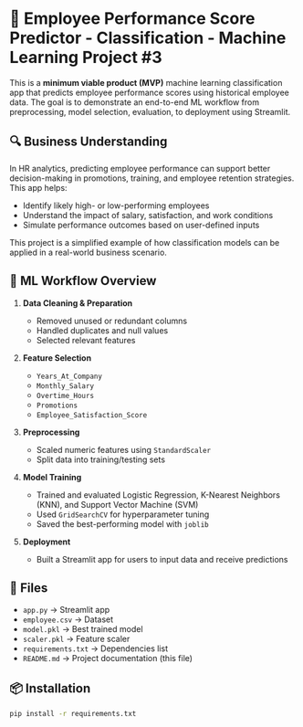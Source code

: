# 🏢 Employee Performance Score Predictor - Classification - Machine Learning Project #3

This is a **minimum viable product (MVP)** machine learning classification app that predicts employee performance scores using historical employee data. The goal is to demonstrate an end-to-end ML workflow from preprocessing, model selection, evaluation, to deployment using Streamlit.

## 🔍 Business Understanding

In HR analytics, predicting employee performance can support better decision-making in promotions, training, and employee retention strategies. This app helps:

- Identify likely high- or low-performing employees
- Understand the impact of salary, satisfaction, and work conditions
- Simulate performance outcomes based on user-defined inputs

This project is a simplified example of how classification models can be applied in a real-world business scenario.

## 🧠 ML Workflow Overview

1. **Data Cleaning & Preparation**
   - Removed unused or redundant columns
   - Handled duplicates and null values
   - Selected relevant features

2. **Feature Selection**
   - `Years_At_Company`
   - `Monthly_Salary`
   - `Overtime_Hours`
   - `Promotions`
   - `Employee_Satisfaction_Score`

3. **Preprocessing**
   - Scaled numeric features using `StandardScaler`
   - Split data into training/testing sets

4. **Model Training**
   - Trained and evaluated Logistic Regression, K-Nearest Neighbors (KNN), and Support Vector Machine (SVM)
   - Used `GridSearchCV` for hyperparameter tuning
   - Saved the best-performing model with `joblib`

5. **Deployment**
   - Built a Streamlit app for users to input data and receive predictions

## 📁 Files

- `app.py` → Streamlit app
- `employee.csv` → Dataset
- `model.pkl` → Best trained model
- `scaler.pkl` → Feature scaler
- `requirements.txt` → Dependencies list
- `README.md` → Project documentation (this file)

## 📦 Installation

```bash
pip install -r requirements.txt
